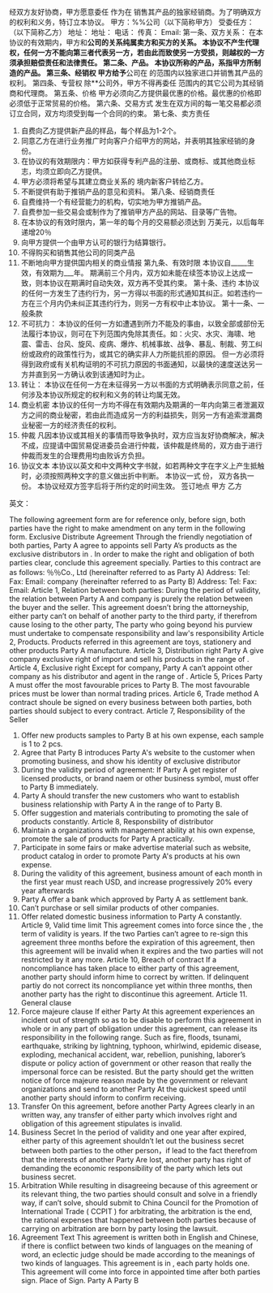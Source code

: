 
 


经双方友好协商，甲方愿意委任 作为在 销售其产品的独家经销商。为了明确双方的权利和义务，特订立本协议。
甲方：%%公司（以下简称甲方） 受委任方： （以下简称乙方）
地址： 地址：
电话：
传真：
Email:
第一条、双方关系：
在本协议的有效期内，甲方和**公司的关系纯属卖方和买方的关系。
本协议不产生代理权，任何一方不能向第三者代表另一方，若由此而致使另一方受损，则越权的一方须承担赔偿责任和法律责任。
第二条、产品。
本协议所称的产品，系指甲方所制造的产品。
第三条、经销权
甲方给予**公司在 的范围内以独家进口并销售其产品的权利。
第四条、专营权
除**公司外，甲方不得再委任 范围内的其它公司为其经销商和代理商。
第五条、价格
甲方必须向乙方提供最优惠的价格。最优惠的价格即必须低于正常贸易的价格。
第六条、交易方式
发生在双方间的每一笔交易都必须订立合同，双方均须受到每一个合同的约束。
第七条、卖方责任
1. 自费向乙方提供新产品的样品，每个样品为1-2个。
2. 同意乙方在进行业务推广时向客户介绍甲方的网站，并表明其独家经销的身份。
3. 在协议的有效期限内：甲方如获得专利产品的注册、或商标、或其他商业标志，均须立即向乙方提供。
4. 甲方必须将希望与其建立商业关系的 境内新客户转给乙方。
5. 不断提供有助于推销产品的意见和资料。
第八条、经销商责任
1. 自费维持一个有经营能力的机构，切实地为甲方推销产品。
2. 自费参加一些交易会或制作为了推销甲方产品的网站、目录等广告物。
3. 在本协议的有效时限内，第一年的每个月的交易额必须达到 万美元，以后每年递增20％
4. 向甲方提供一个由甲方认可的银行为结算银行。
5. 不得购买和销售其他公司的同类产品
6. 不断地向甲方提供国内相关的商业情报
第九条、有效时限
本协议自_____生效，有效期为___年。
期满前三个月内，双方如未能在续签本协议上达成一致，则本协议在期满时自动失效，双方再不受其约束。
第十条、违约
本协议的任何一方发生了违约行为，另一方得以书面的形式通知其纠正。如若违约一方在三个月内仍未纠正其违约行为，则另一方有权中止本协议。
第十一条、一般条款
1. 不可抗力：
本协议的任何一方如遭遇到所力不能及的事由，以致全部或部份无法履行本协议，则可在下列范围内免除其责任。如：火灾、水灾、海啸、地震、雷击、台风、旋风、疫病、爆炸、机械事故、战争、暴乱、制裁、劳工纠纷或政府的政策性行为，或其它的确实非人力所能抗拒的原因。
但一方必须将得到政府或有关机构证明的不可抗力原因的书面通知，以最快的速度送达另一方并直到另一方确认收到该通知时为止。
2. 转让：
本协议在任何一方在未征得另一方以书面的方式明确表示同意之前，任何涉及本协议所规定的权利和义务的转让均属无效。
3. 商业机密
本协议的任何一方均不得在有效期内及期满的一年内向第三者泄漏双方之间的商业秘密，若由此而造成另一方的利益损失，则另一方有追索泄漏商业秘密一方的经济责任的权利。
4. 仲裁
凡因本协议或其相关的事情而导致争执时，双方应当友好协商解决，解决不成，应提请中国贸易促进委员会进行仲裁，该仲裁是终局的，双方由于进行仲裁而发生的合理费用均由败诉方负担。
5. 协议文本
本协议以英文和中文两种文字书就，如若两种文字在字义上产生抵触时，必须按照两种文字的意义做出折中判断。
本协议一式 份， 双方各执一份。
本协议经双方签字后将于所约定的时间生效。
签订地点
甲方 乙方



英文：



The following agreement form are for reference only, before sign, both parties have the right to make amendment on any term in the following form.
Exclusive Distribute Agreement
Through the friendly negotiation of both parties, Party A agree to appoints sell Party A’s products as the exclusive distributors in . In order to make the right and obligation of both parties clear, conclude this agreement specially. 
Parties to this contract are as follows:
％％Co., Ltd (hereinafter referred to as Party A) 
Address:
Tel:
Fax:
Email:
company (hereinafter referred to as Party B)
Address:
Tel:
Fax:
Email:
Article 1, Relation between both parties:
During the period of validity, the relation between Party A and company is purely the relation between the buyer and the seller.
This agreement doesn’t bring the attorneyship, either party can’t on behalf of another party to the third party, if therefrom cause losing to the other party, The party who going beyond his purview must undertake to compensate responsibility and law's responsibility
Article 2, Products.
Products referred in this agreement are toys, stationery and other products Party A manufacture.
Article 3, Distribution right
Party A give company exclusive right of import and sell his products in the range of .
Article 4, Exclusive right
Except for company, Party A can’t appoint other company as his distributor and agent in the range of .
Article 5, Prices
Party A must offer the most favourable prices to Party B. The most favourable prices must be lower than normal trading prices.
Article 6, Trade method
A contract shoule be signed on every business between both parties, both parties should subject to every contract.
Article 7, Responsibility of the Seller
1. Offer new products samples to Party B at his own expense, each sample is 1 to 2 pcs.
2. Agree that Party B introduces Party A's website to the customer when promoting business, and show his identity of exclusive distributor
3. During the validity period of agreement: If Party A get register of licensed products, or brand naem or other business symbol, must offer to Party B immediately.
4. Party A should transfer the new customers who want to establish business relationship with Party A in the range of to Party B.
5. Offer suggestion and materials contributing to promoting the sale of products constantly.
Article 8, Responsbility of distributor
1. Maintain a organizations with management ability at his own expense, promote the sale of products for Party A practically.
2. Participate in some fairs or make advertise material such as website, product catalog in order to promote Party A's products at his own expense.
3. During the validity of this agreement, business amount of each month in the first year must reach USD, and increase progressively 20% every year afterwards
4. Party A offer a bank which approved by Party A as settlement bank.
5. Can’t purchase or sell similar products of other companies.
6. Offer related domestic business information to Party A constantly.
Article 9, Valid time limit
This agreement comes into force since the , the term of validity is years.
If the two Parties can’t agree to re-sign this agreement three months before the expiration of this agreement, then this agreement will be invalid when it expires and the two parties will not restricted by it any more. 
Article 10, Breach of contract
If a noncompliance has taken place to either party of this agreement, another party should inform hime to correct by written. If delinquent partiy do not correct its noncompliance yet within three months, then another party has the right to discontinue this agreement.
Article 11. General clause
1. Force majeure clause
If either Party At this agreement experiences an incident out of strength so as to be disable to perform this agreement in whole or in any part of obligation under this agreement, can release its responsibility in the following range. Such as fire, floods, tsunami, earthquake, striking by lightning, typhoon, whirlwind, epidemic disease, exploding, mechanical accident, war, rebellion, punishing, laborer’s dispute or policy action of government or other reason that really the impersonal force can be resisted.
But the party should get the written notice of force majeure reason made by the government or relevant organizations and send to another Party At the quickest speed until another party should inform to confirm receiving.
2. Transfer
On this agreement, before another Party Agrees clearly in an written way, any transfer of either party which involves right and obligation of this agreement stipulates is invalid.
3. Business Secret
In the period of validity and one year after expired, either party of this agreement shouldn’t let out the business secret between both parties to the other person，if lead to the fact therefrom that the interests of another Party Are lost, another party has right of demanding the economic responsibility of the party which lets out business secret.
4. Arbitration
While resulting in disagreeing because of this agreement or its relevant thing, the two parties should consult and solve in a friendly way, if can’t solve, should submit to China Council for the Promotion of International Trade ( CCPIT ) for arbitrating, the arbitration is the end, the rational expenses that happened between both parties because of carrying on arbitration are born by party losing the lawsuit.
5. Agreement Text
This agreement is written both in English and Chinese, if there is conflict between two kinds of languages on the meaning of word, an eclectic judge should be made according to the meanings of two kinds of languages.
This agreement is in , each party holds one.
This agreement will come into force in appointed time after both parties sign.
Place of Sign.
Party A Party B
 


 

 
 
 
 
 
  


  
 

  


  


  
 
 
 
 

